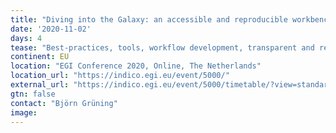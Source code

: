 ```yaml
---
title: "Diving into the Galaxy: an accessible and reproducible workbench with an European-wide distributed compute network"
date: '2020-11-02'
days: 4
tease: "Best-practices, tools, workflow development, transparent and reproducible research"
continent: EU
location: "EGI Conference 2020, Online, The Netherlands"
location_url: "https://indico.egi.eu/event/5000/"
external_url: "https://indico.egi.eu/event/5000/timetable/?view=standard_inline_minutes#b-5085-keynote-diving-into-the"
gtn: false
contact: "Björn Grüning"
image: 
---
```

